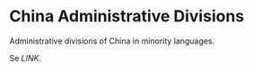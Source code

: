# China Administrative Divisions

Administrative divisions of China in minority languages.

Se *LINK*.
